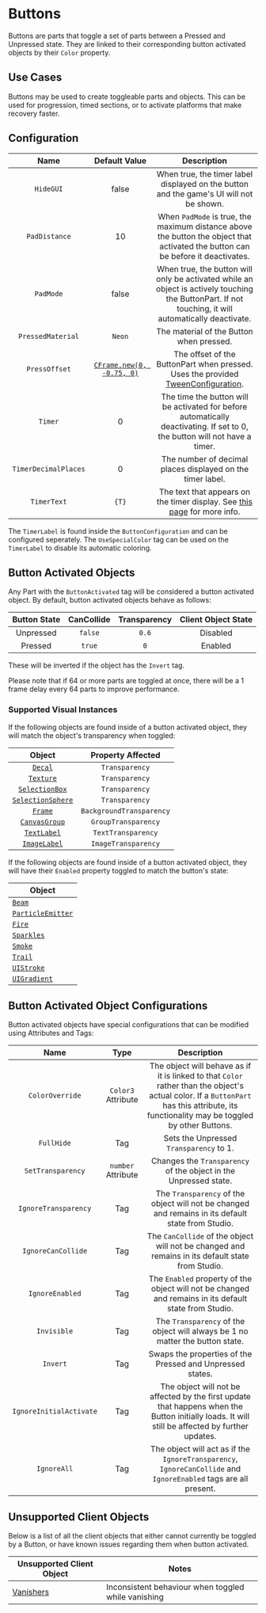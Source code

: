 # Buttons

Buttons are parts that toggle a set of parts between a Pressed and Unpressed state. They are linked to their corresponding button activated objects by their `Color` property.

## Use Cases

Buttons may be used to create toggleable parts and objects. This can be used for progression, timed sections, or to activate platforms that make recovery faster.

## Configuration

| Name | Default Value | Description
|:-----:|:-----:|:-----:
| `HideGUI` | false | When true, the timer label displayed on the button and the game's UI will not be shown.
| `PadDistance` | 10 | When `PadMode` is true, the maximum distance above the button the object that activated the button can be before it deactivates.
| `PadMode` | false | When true, the button will only be activated while an object is actively touching the ButtonPart. If not touching, it will automatically deactivate.
| `PressedMaterial` | `Neon` | The material of the Button when pressed.
| `PressOffset` | [`CFrame.new(0, -0.75, 0)`](https://create.roblox.com/docs/reference/engine/datatypes/CFrame) | The offset of the ButtonPart when pressed. Uses the provided [TweenConfiguration](/docs/global-configurations/tween-configurations.md).
| `Timer` | 0 | The time the button will be activated for before automatically deactivating. If set to 0, the button will not have a timer.
| `TimerDecimalPlaces` | 0 | The number of decimal places displayed on the timer label.
| `TimerText` | `{T}` | The text that appears on the timer display. See [this page](/api/ClientObjects#formatTimerText) for more info.

The `TimerLabel` is found inside the `ButtonConfiguration` and can be configured seperately.
The `UseSpecialColor` tag can be used on the `TimerLabel` to disable its automatic coloring.

## Button Activated Objects

Any Part with the `ButtonActivated` tag will be considered a button activated object. By default, button activated objects behave as follows:

| Button State | CanCollide | Transparency | Client Object State
|:-----:|:-----:|:-----:|:-----:
| Unpressed | `false` | `0.6` | Disabled
| Pressed | `true` | `0` | Enabled

These will be inverted if the object has the `Invert` tag.

Please note that if 64 or more parts are toggled at once, there will be a 1 frame delay every 64 parts to improve performance.

### Supported Visual Instances

If the following objects are found inside of a button activated object, they will match the object's transparency when toggled:

| Object | Property Affected
|:-----:|:-----:
| [`Decal`](https://create.roblox.com/docs/reference/engine/classes/Decal) | `Transparency`
| [`Texture`](https://create.roblox.com/docs/reference/engine/classes/Texture) | `Transparency`
| [`SelectionBox`](https://create.roblox.com/docs/reference/engine/classes/SelectionBox) | `Transparency`
| [`SelectionSphere`](https://create.roblox.com/docs/reference/engine/classes/SelectionSphere) | `Transparency`
| [`Frame`](https://create.roblox.com/docs/reference/engine/classes/Frame) | `BackgroundTransparency`
| [`CanvasGroup`](https://create.roblox.com/docs/reference/engine/classes/CanvasGroup) | `GroupTransparency`
| [`TextLabel`](https://create.roblox.com/docs/reference/engine/classes/TextLabel) | `TextTransparency`
| [`ImageLabel`](https://create.roblox.com/docs/reference/engine/classes/ImageLabel) | `ImageTransparency`

If the following objects are found inside of a button activated object, they will have their `Enabled` property toggled to match the button's state:

| Object
|---------------------------
| [`Beam`](https://create.roblox.com/docs/reference/engine/classes/Beam)
| [`ParticleEmitter`](https://create.roblox.com/docs/reference/engine/classes/ParticleEmitter)
| [`Fire`](https://create.roblox.com/docs/reference/engine/classes/Fire)
| [`Sparkles`](https://create.roblox.com/docs/reference/engine/classes/Sparkles)
| [`Smoke`](https://create.roblox.com/docs/reference/engine/classes/Smoke)
| [`Trail`](https://create.roblox.com/docs/reference/engine/classes/Trail)
| [`UIStroke`](https://create.roblox.com/docs/reference/engine/classes/UIStroke)
| [`UIGradient`](https://create.roblox.com/docs/reference/engine/classes/UIGradient)

## Button Activated Object Configurations

Button activated objects have special configurations that can be modified using Attributes and Tags:

| Name | Type | Description
|:-----:|:-----:|:-----:
| `ColorOverride` | `Color3` Attribute | The object will behave as if it is linked to that `Color` rather than the object's actual color. If a `ButtonPart` has this attribute, its functionality may be toggled by other Buttons.
| `FullHide` | Tag | Sets the Unpressed `Transparency` to 1.
| `SetTransparency` | `number` Attribute | Changes the `Transparency` of the object in the Unpressed state.
| `IgnoreTransparency` | Tag | The `Transparency` of the object will not be changed and remains in its default state from Studio.
| `IgnoreCanCollide` | Tag | The `CanCollide` of the object will not be changed and remains in its default state from Studio.
| `IgnoreEnabled` | Tag | The `Enabled` property of the object will not be changed and remains in its default state from Studio.
| `Invisible` | Tag | The `Transparency` of the object will always be 1 no matter the button state.
| `Invert` | Tag | Swaps the properties of the Pressed and Unpressed states.
| `IgnoreInitialActivate` | Tag | The object will not be affected by the first update that happens when the Button initially loads. It will still be affected by further updates.
| `IgnoreAll` | Tag | The object will act as if the `IgnoreTransparency`, `IgnoreCanCollide` and `IgnoreEnabled` tags are all present.

## Unsupported Client Objects

Below is a list of all the client objects that either cannot currently be toggled by a Button, or have known issues regarding them when button activated.

| Unsupported Client Object | Notes
|------------|-------------------
| [Vanishers](vanishers.md) | Inconsistent behaviour when toggled while vanishing
